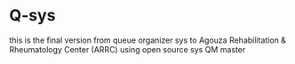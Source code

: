 # Q-sys
this is the final version from queue organizer sys to Agouza Rehabilitation &amp; Rheumatology Center (ARRC) using open source sys QM master 
